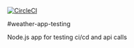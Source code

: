 [![CircleCI](https://circleci.com/gh/erskaggs/weather-app-test.svg?style=shield)](https://circleci.com/gh/erskaggs/weather-app-testing)

#weather-app-testing

Node.js app for testing ci/cd and api calls
